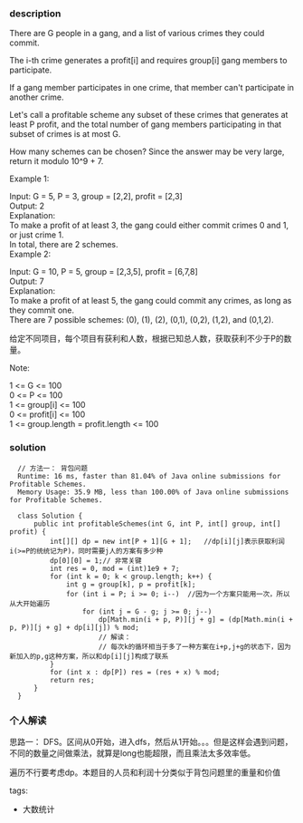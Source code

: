 ### description    
  There are G people in a gang, and a list of various crimes they could commit.  
    
  The i-th crime generates a profit[i] and requires group[i] gang members to participate.  
    
  If a gang member participates in one crime, that member can't participate in another crime.  
    
  Let's call a profitable scheme any subset of these crimes that generates at least P profit, and the total number of gang members participating in that subset of crimes is at most G.  
    
  How many schemes can be chosen?  Since the answer may be very large, return it modulo 10^9 + 7.  
    
     
    
  Example 1:  
    
  Input: G = 5, P = 3, group = [2,2], profit = [2,3]  
  Output: 2  
  Explanation:   
  To make a profit of at least 3, the gang could either commit crimes 0 and 1, or just crime 1.  
  In total, there are 2 schemes.  
  Example 2:  
    
  Input: G = 10, P = 5, group = [2,3,5], profit = [6,7,8]  
  Output: 7  
  Explanation:   
  To make a profit of at least 5, the gang could commit any crimes, as long as they commit one.  
  There are 7 possible schemes: (0), (1), (2), (0,1), (0,2), (1,2), and (0,1,2).  
     
   给定不同项目，每个项目有获利和人数，根据已知总人数，获取获利不少于P的数量。  
    
  Note:  
    
  1 <= G <= 100  
  0 <= P <= 100  
  1 <= group[i] <= 100  
  0 <= profit[i] <= 100  
  1 <= group.length = profit.length <= 100  
    
### solution    
```    
  // 方法一： 背包问题  
  Runtime: 16 ms, faster than 81.04% of Java online submissions for Profitable Schemes.  
  Memory Usage: 35.9 MB, less than 100.00% of Java online submissions for Profitable Schemes.  
    
  class Solution {  
      public int profitableSchemes(int G, int P, int[] group, int[] profit) {  
          int[][] dp = new int[P + 1][G + 1];   //dp[i][j]表示获取利润i(>=P的统统记为P)，同时需要j人的方案有多少种  
          dp[0][0] = 1;// 非常关键  
          int res = 0, mod = (int)1e9 + 7;  
          for (int k = 0; k < group.length; k++) {  
              int g = group[k], p = profit[k];  
              for (int i = P; i >= 0; i--)  //因为一个方案只能用一次，所以从大开始遍历  
                  for (int j = G - g; j >= 0; j--)  
                      dp[Math.min(i + p, P)][j + g] = (dp[Math.min(i + p, P)][j + g] + dp[i][j]) % mod;  
                      // 解读：  
                      // 每次k的循环相当于多了一种方案在i+p,j+g的状态下，因为新加入的p,g这种方案，所以和dp[i][j]构成了联系  
          }  
          for (int x : dp[P]) res = (res + x) % mod;  
          return res;  
      }  
  }  
```    
    
### 个人解读    
    
  思路一： DFS。区间从0开始，进入dfs，然后从1开始。。。但是这样会遇到问题，不同的数量之间做乘法，就算是long也能超限，而且乘法太多效率低。  
    
  遍历不行要考虑dp。本题目的人员和利润十分类似于背包问题里的重量和价值  
    
tags:    
  -  大数统计  
